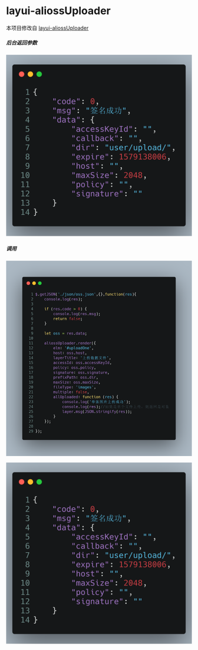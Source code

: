 # layui-aliossUploader

 本项目修改自 [layui-aliossUploader](https://github.com/xieyushi/layui-aliossUploader)

##### 后台返回参数
![json](./images/carbon.png)


##### 调用
 ![json](./images/request.png)


![123213](./images/carbon.png)
